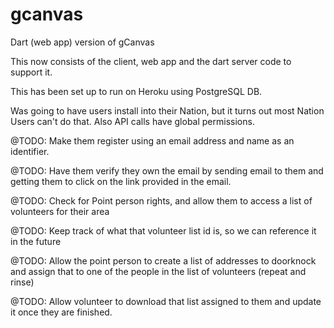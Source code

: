 gcanvas
=======

Dart (web app) version of gCanvas

This now consists of the client, web app and the dart server code to support it.

This has been set up to run on Heroku using PostgreSQL DB.


Was going to have users install into their Nation, but it turns out most Nation
Users can't do that.  Also API calls have global permissions.

@TODO: Make them register using an email address and name as an identifier.

@TODO: Have them verify they own the email by sending email to them and getting them to click on the link provided in the email.

@TODO: Check for Point person rights, and allow them to access a list of volunteers for their area

@TODO: Keep track of what that volunteer list id is, so we can reference it in the future

@TODO: Allow the point person to create a list of addresses to doorknock and assign that to one of the people in the list of volunteers (repeat and rinse)

@TODO: Allow volunteer to download that list assigned to them and update it once they are finished.

